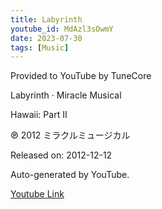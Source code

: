 ```yaml
---
title: Labyrinth
youtube_id: MdAzl3sOwmY
date: 2023-07-30
tags: [Music]
---
```

Provided to YouTube by TuneCore  

Labyrinth · Miracle Musical  

Hawaii: Part II  

℗ 2012 ミラクルミュージカル  

Released on: 2012-12-12  

Auto-generated by YouTube.  

[Youtube Link](https://www.youtube.com/watch?v=MdAzl3sOwmY)  

